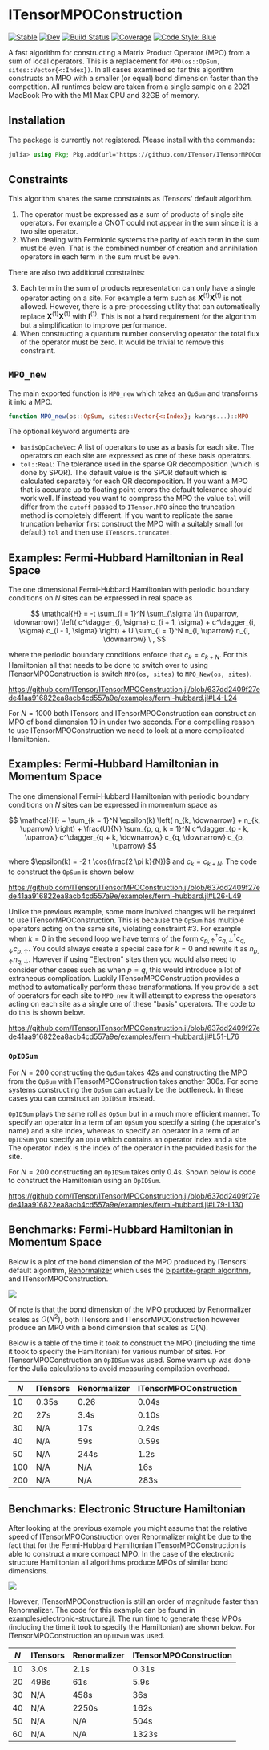 # ITensorMPOConstruction

[![Stable](https://img.shields.io/badge/docs-stable-blue.svg)](https://ITensor.github.io/ITensorMPOConstruction.jl/stable/)
[![Dev](https://img.shields.io/badge/docs-dev-blue.svg)](https://ITensor.github.io/ITensorMPOConstruction.jl/dev/)
[![Build Status](https://github.com/ITensor/ITensorMPOConstruction.jl/actions/workflows/CI.yml/badge.svg?branch=main)](https://github.com/ITensor/ITensorMPOConstruction.jl/actions/workflows/CI.yml?query=branch%3Amain)
[![Coverage](https://codecov.io/gh/ITensor/ITensorMPOConstruction.jl/branch/main/graph/badge.svg)](https://codecov.io/gh/ITensor/ITensorMPOConstruction.jl)
[![Code Style: Blue](https://img.shields.io/badge/code%20style-blue-4495d1.svg)](https://github.com/invenia/BlueStyle)

A fast algorithm for constructing a Matrix Product Operator (MPO) from a sum of local operators. This is a replacement for `MPO(os::OpSum, sites::Vector{<:Index})`. In all cases examined so far this algorithm constructs an MPO with a smaller (or equal) bond dimension faster than the competition. All runtimes below are taken from a single sample on a 2021 MacBook Pro with the M1 Max CPU and 32GB of memory.

## Installation

The package is currently not registered. Please install with the commands:
```julia
julia> using Pkg; Pkg.add(url="https://github.com/ITensor/ITensorMPOConstruction.jl.git")
```

## Constraints

This algorithm shares the same constraints as ITensors' default algorithm.

1. The operator must be expressed as a sum of products of single site operators. For example a CNOT could not appear in the sum since it is a two site operator.
2. When dealing with Fermionic systems the parity of each term in the sum must be even. That is the combined number of creation and annihilation operators in each term in the sum must be even.

There are also two additional constraints:

3. Each term in the sum of products representation can only have a single operator acting on a site. For example a term such as $\mathbf{X}^{(1)} \mathbf{X}^{(1)}$ is not allowed. However, there is a pre-processing utility that can automatically replace $\mathbf{X}^{(1)} \mathbf{X}^{(1)}$ with $\mathbf{I}^{(1)}$. This is not a hard requirement for the algorithm but a simplification to improve performance.
4. When constructing a quantum number conserving operator the total flux of the operator must be zero. It would be trivial to remove this constraint.

## `MPO_new`

The main exported function is `MPO_new` which takes an `OpSum` and transforms it into a MPO.

```julia
function MPO_new(os::OpSum, sites::Vector{<:Index}; kwargs...)::MPO
```

The optional keyword arguments are
* `basisOpCacheVec`: A list of operators to use as a basis for each site. The operators on each site are expressed as one of these basis operators.
* `tol::Real`: The tolerance used in the sparse QR decomposition (which is done by SPQR). The default value is the SPQR default which is calculated separately for each QR decomposition. If you want a MPO that is accurate up to floating point errors the default tolerance should work well. If instead you  want to compress the MPO the value `tol` will differ from the `cutoff` passed to `ITensor.MPO` since the truncation method is completely different. If you want to replicate the same truncation behavior first construct the MPO with a suitably small (or default) `tol` and then use `ITensors.truncate!`.

## Examples: Fermi-Hubbard Hamiltonian in Real Space

The one dimensional Fermi-Hubbard Hamiltonian with periodic boundary conditions on $N$ sites can be expressed in real space as

$$
\mathcal{H} = -t \sum_{i = 1}^N \sum_{\sigma \in (\uparrow, \downarrow)} \left( c^\dagger_{i, \sigma} c_{i + 1, \sigma} + c^\dagger_{i, \sigma} c_{i - 1, \sigma} \right) + U \sum_{i = 1}^N n_{i, \uparrow} n_{i, \downarrow} \ ,
$$

where the periodic boundary conditions enforce that $c_k = c_{k + N}$. For this Hamiltonian all that needs to be done to switch over to using ITensorMPOConstruction is switch `MPO(os, sites)` to `MPO_New(os, sites)`.

https://github.com/ITensor/ITensorMPOConstruction.jl/blob/637dd2409f27ede41aa916822ea8acb4cd557a9e/examples/fermi-hubbard.jl#L4-L24

For $N = 1000$ both ITensors and ITensorMPOConstruction can construct an MPO of bond dimension 10 in under two seconds. For a compelling reason to use ITensorMPOConstruction we need to look at a more complicated Hamiltonian.

## Examples: Fermi-Hubbard Hamiltonian in Momentum Space

The one dimensional Fermi-Hubbard Hamiltonian with periodic boundary conditions on $N$ sites can be expressed in momentum space as

$$
\mathcal{H} = \sum_{k = 1}^N \epsilon(k) \left( n_{k, \downarrow} + n_{k, \uparrow} \right) + \frac{U}{N} \sum_{p, q, k = 1}^N c^\dagger_{p - k, \uparrow} c^\dagger_{q + k, \downarrow} c_{q, \downarrow} c_{p, \uparrow}
$$

where $\epsilon(k) = -2 t \cos(\frac{2 \pi k}{N})$ and $c_k = c_{k + N}$. The code to construct the `OpSum` is shown below.

https://github.com/ITensor/ITensorMPOConstruction.jl/blob/637dd2409f27ede41aa916822ea8acb4cd557a9e/examples/fermi-hubbard.jl#L26-L49

Unlike the previous example, some more involved changes will be required to use ITensorMPOConstruction. This is because the `OpSum` has multiple operators acting on the same site, violating constraint #3. For example when $k = 0$ in the second loop we have terms of the form $c^\dagger_{p, \uparrow} c^\dagger_{q, \downarrow} c_{q, \downarrow} c_{p, \uparrow}$. You could always create a special case for $k = 0$ and rewrite it as $n_{p, \uparrow} n_{q, \downarrow}$. However if using "Electron" sites then you would also need to consider other cases such as when $p = q$, this would introduce a lot of extraneous complication. Luckily ITensorMPOConstruction provides a method to automatically perform these transformations. If you provide a set of operators for each site to `MPO_new` it will attempt to express the operators acting on each site as a single one of these "basis" operators. The code to do this is shown below.

https://github.com/ITensor/ITensorMPOConstruction.jl/blob/637dd2409f27ede41aa916822ea8acb4cd557a9e/examples/fermi-hubbard.jl#L51-L76

### `OpIDSum`

For $N = 200$ constructing the `OpSum` takes 42s and constructing the MPO from the `OpSum` with ITensorMPOConstruction takes another 306s. For some systems constructing the `OpSum` can actually be the bottleneck. In these cases you can construct an `OpIDSum` instead.

`OpIDSum` plays the same roll as `OpSum` but in a much more efficient manner. To specify an operator in a term of an `OpSum` you specify a string (the operator's name) and a site index, whereas to specify an operator in a term of an `OpIDSum` you specify an `OpID` which contains an operator index and a site. The operator index is the index of the operator in the provided basis for the site.

For $N = 200$ constructing an `OpIDSum` takes only 0.4s. Shown below is code to construct the Hamiltonian using an `OpIDSum`.

https://github.com/ITensor/ITensorMPOConstruction.jl/blob/637dd2409f27ede41aa916822ea8acb4cd557a9e/examples/fermi-hubbard.jl#L79-L130

## Benchmarks: Fermi-Hubbard Hamiltonian in Momentum Space

Below is a plot of the bond dimension of the MPO produced by ITensors' default algorithm, [Renormalizer](https://github.com/shuaigroup/Renormalizer) which uses the [bipartite-graph algorithm](https://doi.org/10.1063/5.0018149), and ITensorMPOConstruction.

![](./docs/plot-generators/fh.png)

Of note is that the bond dimension of the MPO produced by Renormalizer scales as $O(N^2)$, both ITensors and ITensorMPOConstruction however produce an MPO with a bond dimension that scales as $O(N)$. 

Below is a table of the time it took to construct the MPO (including the time it took to specify the Hamiltonian) for various number of sites. For ITensorMPOConstruction an `OpIDSum` was used. Some warm up was done for the Julia calculations to avoid measuring compilation overhead.

| $N$ | ITensors | Renormalizer | ITensorMPOConstruction |
|-----|----------|--------------|------------------------|
| 10  | 0.35s    | 0.26         | 0.04s                  |
| 20  | 27s      | 3.4s         | 0.10s                  |
| 30  | N/A      | 17s          | 0.24s                  |
| 40  | N/A      | 59s          | 0.59s                  |
| 50  | N/A      | 244s         | 1.2s                   |
| 100 | N/A      | N/A          | 16s                    |
| 200 | N/A      | N/A          | 283s                   |

## Benchmarks: Electronic Structure Hamiltonian

After looking at the previous example you might assume that the relative speed of ITensorMPOConstruction over Renormalizer might be due to the fact that for the Fermi-Hubbard Hamiltonian ITensorMPOConstruction is able to construct a more compact MPO. In the case of the electronic structure Hamiltonian all algorithms produce MPOs of similar bond dimensions.

![](./docs/plot-generators/es.png)

However, ITensorMPOConstruction is still an order of magnitude faster than Renormalizer. The code for this example can be found in [examples/electronic-structure.jl](https://github.com/ITensor/ITensorMPOConstruction.jl/blob/main/examples/electronic-structure.jl). The run time to generate these MPOs (including the time it took to specify the Hamiltonian) are shown below. For ITensorMPOConstruction an `OpIDSum` was used.

| $N$ | ITensors | Renormalizer | ITensorMPOConstruction |
|-----|----------|--------------|------------------------|
| 10  | 3.0s     | 2.1s         | 0.31s                  |
| 20  | 498s     | 61s          | 5.9s                   |
| 30  | N/A      | 458s         | 36s                    |
| 40  | N/A      | 2250s        | 162s                   |
| 50  | N/A      | N/A          | 504s                   |
| 60  | N/A      | N/A          | 1323s                  |
